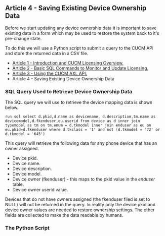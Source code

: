 ## Article 4 - Saving Existing Device Ownership Data

Before we start updating any device ownership data it is important to save existing data in a form which may be used to restore the system back to it's pre-change state.

To do this we will use a Python script to submit a query to the CUCM API and store the returned data in a CSV file.

- [Article 1 - Introduction and CUCM Licensing Overview.](https://jamesha100.github.io/cucm-license-management/page1)
- [Article 2 - Basic SQL Commands to Monitor and Update Licensing.](https://jamesha100.github.io/cucm-license-management/page2)
- [Article 3 - Using the CUCM AXL API.](https://jamesha100.github.io/cucm-license-management/page3)
- Article 4 - Saving Existing Device Ownership Data

### SQL Query Used to Retrieve Device Ownership Data

The SQL query we will use to retrieve the device mapping data is shown below.
```
run sql select d.pkid,d.name as devicename, d.description,tm.name as devicemodel,d.fkenduser,eu.userid from device as d inner join typemodel as tm on tm.enum = d.tkmodel inner join enduser as eu on eu.pkid=d.fkenduser where d.tkclass = '1' and not (d.tkmodel = '72' or d.tkmodel = '645')
```
This query will retrieve the following data for any phone device that has an owner assigned.
- Device pkid.
- Device name.
- Device description.
- Device model.
- Device owner (fkenduser) - this maps to the pkid value in the *enduser* table.
- Device owner userid value.

Devices that do not have owners assigned (the fkenduser filed is set to NULL) will not be returned in the query. In reality only the device pkid and device owner values are needed to restore ownership settings. The other fields are collected to make the data readable by humans.

### The Python Script

